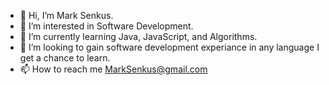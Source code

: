 - 👋 Hi, I’m Mark Senkus.
- 👀 I’m interested in Software Development. 
- 🌱 I’m currently learning Java, JavaScript, and Algorithms. 
- 💞️ I’m looking to gain software development experiance in any language I get a chance to learn. 
- 📫 How to reach me MarkSenkus@gmail.com

<!---
msenkus/msenkus is a ✨ special ✨ repository because its `README.md` (this file) appears on your GitHub profile.
You can click the Preview link to take a look at your changes.
--->
